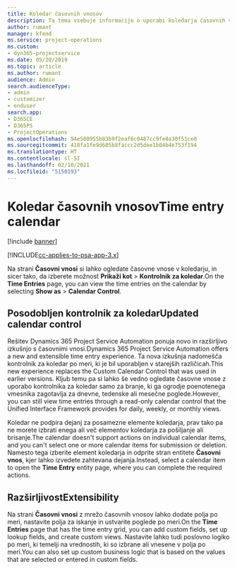 ```yaml
---
title: Koledar časovnih vnosov
description: Ta tema vsebuje informacije o uporabi koledarja časovnih vnosov.
author: rumant
manager: kfend
ms.service: project-operations
ms.custom:
- dyn365-projectservice
ms.date: 05/20/2019
ms.topic: article
ms.author: rumant
audience: Admin
search.audienceType:
- admin
- customizer
- enduser
search.app:
- D365CE
- D365PS
- ProjectOperations
ms.openlocfilehash: 94e580955b83b9f2eaf6c0487cc9fe8a30f51ce0
ms.sourcegitcommit: 418fa1fe9d605b8faccc2d5dee1b04b4e753f194
ms.translationtype: HT
ms.contentlocale: sl-SI
ms.lasthandoff: 02/10/2021
ms.locfileid: "5150193"
---
```

# <a name="time-entry-calendar"></a><span data-ttu-id="e41ef-103">Koledar časovnih vnosov</span><span class="sxs-lookup"><span data-stu-id="e41ef-103">Time entry calendar</span></span>

[!include [banner](../includes/psa-now-project-operations.md)]

[!INCLUDE[cc-applies-to-psa-app-3.x](../includes/cc-applies-to-psa-app-3x.md)]

<span data-ttu-id="e41ef-104">Na strani **Časovni vnosi** si lahko ogledate časovne vnose v koledarju, in sicer tako, da izberete možnost **Prikaži kot** \> **Kontrolnik za koledar**.</span><span class="sxs-lookup"><span data-stu-id="e41ef-104">On the **Time Entries** page, you can view the time entries on the calendar by selecting **Show as** \> **Calendar Control**.</span></span>

## <a name="updated-calendar-control"></a><span data-ttu-id="e41ef-105">Posodobljen kontrolnik za koledar</span><span class="sxs-lookup"><span data-stu-id="e41ef-105">Updated calendar control</span></span>

<span data-ttu-id="e41ef-106">Rešitev Dynamics 365 Project Service Automation ponuja novo in razširljivo izkušnjo s časovnimi vnosi.</span><span class="sxs-lookup"><span data-stu-id="e41ef-106">Dynamics 365 Project Service Automation offers a new and extensible time entry experience.</span></span> <span data-ttu-id="e41ef-107">Ta nova izkušnja nadomešča kontrolnik za koledar po meri, ki je bil uporabljen v starejših različicah.</span><span class="sxs-lookup"><span data-stu-id="e41ef-107">This new experience replaces the Custom Calendar Control that was used in earlier versions.</span></span> <span data-ttu-id="e41ef-108">Kljub temu pa si lahko še vedno ogledate časovne vnose z uporabo kontrolnika za koledar samo za branje, ki ga ogrodje poenotenega vmesnika zagotavlja za dnevne, tedenske ali mesečne poglede.</span><span class="sxs-lookup"><span data-stu-id="e41ef-108">However, you can still view time entries through a read-only calendar control that the Unified Interface Framework provides for daily, weekly, or monthly views.</span></span>

<span data-ttu-id="e41ef-109">Koledar ne podpira dejanj za posamezne elemente koledarja, prav tako pa ne morete izbrati enega ali več elementov koledarja za pošiljanje ali brisanje.</span><span class="sxs-lookup"><span data-stu-id="e41ef-109">The calendar doesn't support actions on individual calendar items, and you can't select one or more calendar items for submission or deletion.</span></span> <span data-ttu-id="e41ef-110">Namesto tega izberite element koledarja in odprite stran entitete **Časovni vnos**, kjer lahko izvedete zahtevana dejanja.</span><span class="sxs-lookup"><span data-stu-id="e41ef-110">Instead, select a calendar item to open the **Time Entry** entity page, where you can complete the required actions.</span></span>

## <a name="extensibility"></a><span data-ttu-id="e41ef-111">Razširljivost</span><span class="sxs-lookup"><span data-stu-id="e41ef-111">Extensibility</span></span>

<span data-ttu-id="e41ef-112">Na strani **Časovni vnosi** z mrežo časovnih vnosov lahko dodate polja po meri, nastavite polja za iskanje in ustvarite poglede po meri.</span><span class="sxs-lookup"><span data-stu-id="e41ef-112">On the **Time Entries** page that has the time entry grid, you can add custom fields, set up lookup fields, and create custom views.</span></span> <span data-ttu-id="e41ef-113">Nastavite lahko tudi poslovno logiko po meri, ki temelji na vrednostih, ki so izbrane ali vnesene v polja po meri.</span><span class="sxs-lookup"><span data-stu-id="e41ef-113">You can also set up custom business logic that is based on the values that are selected or entered in custom fields.</span></span>

